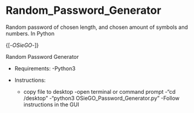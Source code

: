 # Random_Password_Generator
Random password of chosen length, and chosen amount of symbols and numbers. In Python

{[-*OSieGO*-]}

Random Password Generator 

* Requirements:
	-Python3

* Instructions:
	- copy file to desktop
	-open terminal or command prompt
	-“cd /desktop”
	-“python3 OSieGO_Password_Generator.py”
	-Follow instructions in the GUI
